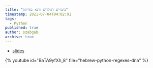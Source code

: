 ```yaml
---
title: "ביטויים רגולרים ודנא בפייתון"
timestamp: 2021-07-04T04:02:01
tags:
  - Python
published: true
author: szabgab
archive: true
---
```



* [slides](https://code-maven.com/slides/python-programming/regex-dna)

{% youtube id="BaTA9yfXh_8" file="hebrew-python-regexes-dna" %}

